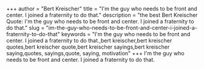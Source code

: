 +++
author = "Bert Kreischer"
title = "I'm the guy who needs to be front and center. I joined a fraternity to do that."
description = "the best Bert Kreischer Quote: I'm the guy who needs to be front and center. I joined a fraternity to do that."
slug = "im-the-guy-who-needs-to-be-front-and-center-i-joined-a-fraternity-to-do-that"
keywords = "I'm the guy who needs to be front and center. I joined a fraternity to do that.,bert kreischer,bert kreischer quotes,bert kreischer quote,bert kreischer sayings,bert kreischer saying,quotes, sayings,quote, saying, motivation"
+++
I'm the guy who needs to be front and center. I joined a fraternity to do that.
